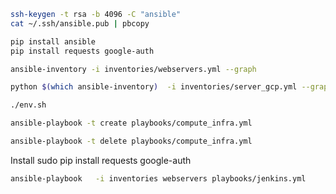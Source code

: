 ```bash
ssh-keygen -t rsa -b 4096 -C "ansible"
cat ~/.ssh/ansible.pub | pbcopy
```

```bash
pip install ansible
pip install requests google-auth
```

```bash
ansible-inventory -i inventories/webservers.yml --graph
```

```bash
python $(which ansible-inventory)  -i inventories/server_gcp.yml --graph
```

```bash
./env.sh

```

```bash
ansible-playbook -t create playbooks/compute_infra.yml
```

```bash
ansible-playbook -t delete playbooks/compute_infra.yml
```

Install sudo pip install requests google-auth
```bash
ansible-playbook   -i inventories webservers playbooks/jenkins.yml
```